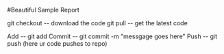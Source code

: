 #Beautiful Sample Report


git checkout <url> -- download the code
git pull -- get the latest code

Add -- git add <filename>
Commit -- git commit -m "messgage goes here"
Push -- git push (here ur code pushes to repo)

